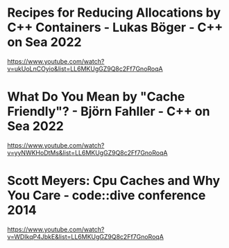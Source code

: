 # Recipes for Reducing Allocations by C++ Containers - Lukas Böger - C++ on Sea 2022
https://www.youtube.com/watch?v=ukUoLnCOyio&list=LL6MKUgGZ9Q8c2Ff7GnoRoqA

# What Do You Mean by "Cache Friendly"? - Björn Fahller - C++ on Sea 2022
https://www.youtube.com/watch?v=yyNWKHoDtMs&list=LL6MKUgGZ9Q8c2Ff7GnoRoqA

# Scott Meyers: Cpu Caches and Why You Care - code::dive conference 2014
https://www.youtube.com/watch?v=WDIkqP4JbkE&list=LL6MKUgGZ9Q8c2Ff7GnoRoqA

